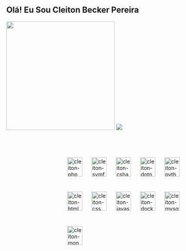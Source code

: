 ## Olá! Eu Sou Cleiton Becker Pereira
<style>
  .inline-block {
    display: inline-block;
  }
  .block {
    display: block;
    margin-left:150px;
  }
  .align-icons {
    margin:30px 10px 10px 10px;
    height:50px;
    width:40px
  }
  .img-status {
    height:285px;   
  }
</style>

<div class="inline-block">
  <img class="img-status" src="https://github-readme-stats.vercel.app/api?username=CleitonPereiraA&show_icons=true&theme=transparent">
  <img src="https://github-readme-stats.vercel.app/api/top-langs/?username=CleitonPereiraA&exclude_repo=github-readme-stats,CleitonPereira.github.io">
</div>
<h1></h1>
<div class="block">
  <img class="align-icons" alt="cleiton-php" src="https://cdn.jsdelivr.net/gh/devicons/devicon/icons/php/php-original.svg" />
  <img class="align-icons" alt="cleiton-symfony" src="https://cdn.jsdelivr.net/gh/devicons/devicon/icons/symfony/symfony-original-wordmark.svg" />
  <img class="align-icons" alt="cleiton-csharp" src="https://cdn.jsdelivr.net/gh/devicons/devicon/icons/csharp/csharp-original.svg" />
  <img class="align-icons" alt="cleiton-dotnetcore" src="https://cdn.jsdelivr.net/gh/devicons/devicon/icons/dotnetcore/dotnetcore-plain.svg" />
  <img class="align-icons" alt="cleiton-python" src="https://cdn.jsdelivr.net/gh/devicons/devicon/icons/python/python-original-wordmark.svg" />
  <img class="align-icons" alt="cleiton-html" src="https://cdn.jsdelivr.net/gh/devicons/devicon/icons/html5/html5-original-wordmark.svg" />
  <img class="align-icons" alt="cleiton-css" src="https://cdn.jsdelivr.net/gh/devicons/devicon/icons/css3/css3-original-wordmark.svg" />
  <img class="align-icons" alt="cleiton-javascript" src="https://cdn.jsdelivr.net/gh/devicons/devicon/icons/javascript/javascript-original.svg" />
  <img class="align-icons" alt="cleiton-docker" src="https://cdn.jsdelivr.net/gh/devicons/devicon/icons/docker/docker-original-wordmark.svg" />
  <img class="align-icons" alt="cleiton-mysql" src="https://cdn.jsdelivr.net/gh/devicons/devicon/icons/mysql/mysql-original-wordmark.svg" />
  <img class="align-icons" alt="cleiton-mongodb" src="https://cdn.jsdelivr.net/gh/devicons/devicon/icons/mongodb/mongodb-original-wordmark.svg" />
</div> 
<h1></h1>